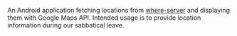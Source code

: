 An Android application fetching locations from [where-server](https://github.com/wujek-srujek/where-server)
and displaying them with Google Maps API. Intended usage is to provide location information during our sabbatical leave.
